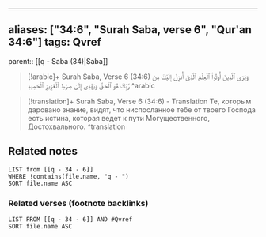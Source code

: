 
---
aliases: ["34:6", "Surah Saba, verse 6", "Qur'an 34:6"]
tags: Qvref
---

parent:: [[q - Saba (34)|Saba]]

> [!arabic]+ Surah Saba, Verse 6 (34:6)
> <span class="quran-arabic">وَيَرَى ٱلَّذِينَ أُوتُوا۟ ٱلْعِلْمَ ٱلَّذِىٓ أُنزِلَ إِلَيْكَ مِن رَّبِّكَ هُوَ ٱلْحَقَّ وَيَهْدِىٓ إِلَىٰ صِرَٰطِ ٱلْعَزِيزِ ٱلْحَمِيدِ</span>
^arabic

> [!translation]+ Surah Saba, Verse 6 (34:6) - Translation
> Те, которым даровано знание, видят, что ниспосланное тебе от твоего Господа есть истина, которая ведет к пути Могущественного, Достохвального.
^translation



## Related notes
```dataview
LIST from [[q - 34 - 6]]
WHERE !contains(file.name, "q - ")
SORT file.name ASC
```

### Related verses (footnote backlinks)
```dataview
LIST FROM [[q - 34 - 6]] AND #Qvref
SORT file.name ASC
```


